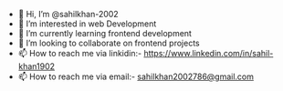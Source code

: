- 👋 Hi, I’m @sahilkhan-2002
- 👀 I’m interested in web Development
- 🌱 I’m currently learning frontend development
- 💞️ I’m looking to collaborate on frontend projects
- 📫 How to reach me via linkidin:- https://www.linkedin.com/in/sahil-khan1902
- 📫 How to reach me via email:- sahilkhan2002786@gmail.com

<!---
sahilkhan-2002/sahilkhan-2002 is a ✨ special ✨ repository because its `README.md` (this file) appears on your GitHub profile.
You can click the Preview link to take a look at your changes.
--->
